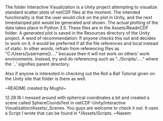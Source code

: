The folder Interactive Visualization is a Unity project attempting to visualize standard scatter plots of netCDF files at the moment. The intended functionality is that the user would click on the plot in Unity, and the next timestamped plot would be generated and shown. The actual plotting of the data takes place in Python 3.5. These files are in the Assets/ReadnCDF folder. A generated plot is saved in the Resources directory of the Unity project.
A word of recommendation: If anyone checks this out and decides to work on it, it would be preferred if all the file references and local instead of static. In other words, refrain from referencing files as "C:/Users/[username]/...." because then it will not work on others' work environments. Instead, try and do referencing such as "../Scripts/....." where the '..' signifies parent directory.

Also if anyone is interested in checking out the Roll a Ball Tutorial given on the Unity site that folder is there as well.

~README created by Mughil~


12.28.16
I messed around with spherical coordinates a bit and created a scene called SphereCoordsTest in netCDF-Unity/Interactive Visualization/Assets/_Scenes. You guys are welcome to check it out. It uses a Script I wrote that can be found in */Assets/Scripts. ~Naeem
